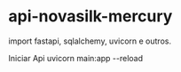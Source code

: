 # api-novasilk-mercury

import fastapi, sqlalchemy, uvicorn e outros.

Iniciar Api uvicorn main:app --reload
